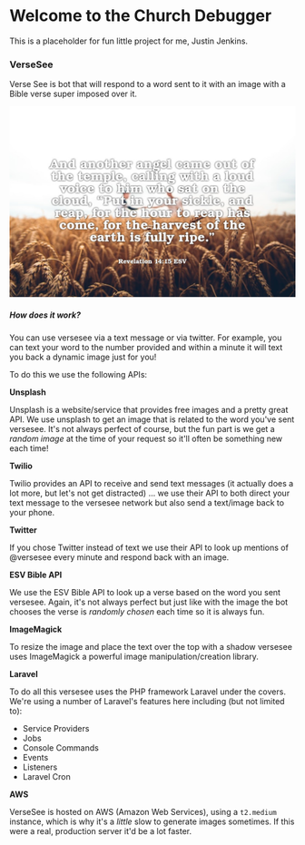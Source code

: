 # Welcome to the Church Debugger

This is a placeholder for fun little project for me, Justin Jenkins.

### VerseSee

Verse See is bot that will respond to a word sent to it with an image with a Bible verse super imposed over it.

![](https://github.com/justinjenkins/churchdebugger.com/blob/develop/app/public/example.jpg?raw=true)



##### How does it work?

You can use versesee via a text message or via twitter. For example, you can text your word to the number provided and within a minute it will text you back a dynamic image just for you!

To do this we use the following APIs:

**Unsplash**

Unsplash is a website/service that provides free images and a pretty great API. We use unsplash to get an image that is related to the word you've sent versesee. It's not always perfect of course, but the fun part is we get a *random image* at the time of your request so it'll often be something new each time!

**Twilio**

Twilio provides an API to receive and send text messages (it actually does a lot more, but let's not get distracted) ... we use their API to both direct your text message to the versesee network but also send a text/image back to your phone.

**Twitter**

If you chose Twitter instead of text we use their API to look up mentions of @versesee every minute and respond back with an image.

**ESV Bible API**

We use the ESV Bible API to look up a verse based on the word you sent versesee. Again, it's not always perfect but just like with the image the bot chooses the verse is *randomly chosen* each time so it is always fun.

**ImageMagick**

To resize the image and place the text over the top with a shadow versesee uses ImageMagick a powerful image manipulation/creation library.

**Laravel**

To do all this versesee uses the PHP framework Laravel under the covers. We're using a number of Laravel's features here including (but not limited to):

- Service Providers
- Jobs
- Console Commands
- Events
- Listeners
- Laravel Cron

**AWS**

VerseSee is hosted on AWS (Amazon Web Services), using a `t2.medium` instance, which is why it's a *little* slow to generate images sometimes. If this were a real, production server it'd be a lot faster.